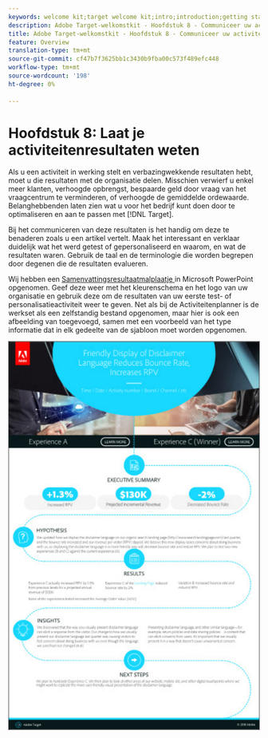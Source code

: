 ```yaml
---
keywords: welcome kit;target welcome kit;intro;introduction;getting started
description: Adobe Target-welkomstkit - Hoofdstuk 8 - Communiceer uw activiteitenresultaten
title: Adobe Target-welkomstkit - Hoofdstuk 8 - Communiceer uw activiteitenresultaten
feature: Overview
translation-type: tm+mt
source-git-commit: cf47b7f3625bb1c3430b9fba00c573f489efc448
workflow-type: tm+mt
source-wordcount: '198'
ht-degree: 0%

---
```



# Hoofdstuk 8: Laat je activiteitenresultaten weten

Als u een activiteit in werking stelt en verbazingwekkende resultaten hebt, moet u die resultaten met de organisatie delen. Misschien verwierf u enkel meer klanten, verhoogde opbrengst, bespaarde geld door vraag van het vraagcentrum te verminderen, of verhoogde de gemiddelde ordewaarde. Belanghebbenden laten zien wat u voor het bedrijf kunt doen door te optimaliseren en aan te passen met [!DNL Target].

Bij het communiceren van deze resultaten is het handig om deze te benaderen zoals u een artikel vertelt. Maak het interessant en verklaar duidelijk wat het werd getest of gepersonaliseerd en waarom, en wat de resultaten waren. Gebruik de taal en de terminologie die worden begrepen door degenen die de resultaten evalueren.

Wij hebben een [Samenvattingsresultaatmalplaatje ](/help/assets/executive-summary.zip) in Microsoft PowerPoint opgenomen. Geef deze weer met het kleurenschema en het logo van uw organisatie en gebruik deze om de resultaten van uw eerste test- of personalisatieactiviteit weer te geven. Net als bij de Activiteitenplanner is de werkset als een zelfstandig bestand opgenomen, maar hier is ook een afbeelding van toegevoegd, samen met een voorbeeld van het type informatie dat in elk gedeelte van de sjabloon moet worden opgenomen.

![Samenvattend verslag](/help/c-intro/assets/executive-summary-report.png)